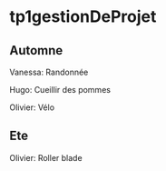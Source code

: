 # tp1gestionDeProjet

## Automne

Vanessa: Randonnée

Hugo: Cueillir des pommes

Olivier: Vélo

## Ete

Olivier: Roller blade

